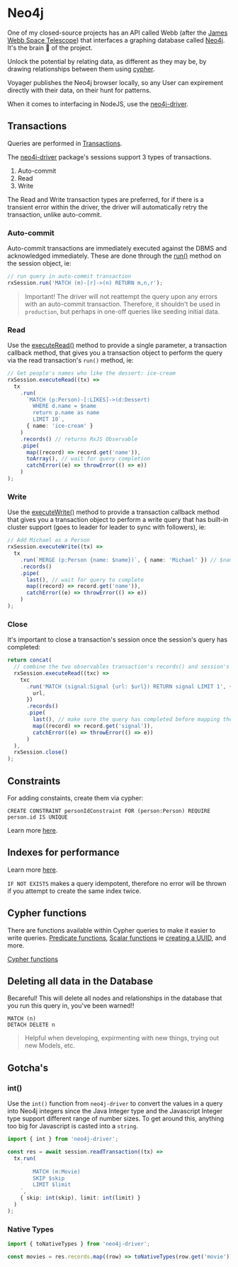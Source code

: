 # Neo4j

One of my closed-source projects has an API called Webb (after the [James Webb Space Telescope](https://en.wikipedia.org/wiki/James_Webb_Space_Telescope)) that interfaces a graphing database called [Neo4j](https://neo4j.com/). It's the brain 🧠 of the project.

Unlock the potential by relating data, as different as they may be, by drawing relationships between them using [cypher](https://neo4j.com/developer/cypher/).

Voyager publishes the Neo4j browser locally, so any User can expirement directly with their data, on their hunt for patterns.

When it comes to interfacing in NodeJS, use the [neo4j-driver](https://github.com/neo4j/neo4j-javascript-driver#readme).

## Transactions

Queries are performed in [Transactions](https://neo4j.com/docs/cypher-manual/current/introduction/transactions/).

The [neo4j-driver](https://github.com/neo4j/neo4j-javascript-driver#readme) package's sessions support 3 types of transactions.

1. Auto-commit
2. Read
3. Write

The Read and Write transaction types are preferred, for if there is a transient error within the driver, the driver will automatically retry the transaction, unlike auto-commit.

### Auto-commit

Auto-commit transactions are immediately executed against the DBMS and acknowledged immediately. These are done through the [run()](https://neo4j.com/docs/api/javascript-driver/current/class/src/session-rx.js~RxSession.html#instance-method-run) method on the session object, ie:

```typescript
// run query in auto-commit transaction
rxSession.run('MATCH (m)-[r]->(n) RETURN m,n,r');
```

> Important! The driver will not reattempt the query upon any errors with an auto-commit transaction. Therefore, it shouldn't be used in `production`, but perhaps in one-off queries like seeding initial data.

### Read

Use the [executeRead()](https://github.com/neo4j/neo4j-javascript-driver/pull/911) method to provide a single parameter, a transaction callback method, that gives you a transaction object to perform the query via the read transaction's `run()` method, ie:

```typescript
// Get people's names who like the dessert: ice-cream
rxSession.executeRead((tx) =>
  tx
    .run(
      `MATCH (p:Person)-[:LIKES]->(d:Dessert)
        WHERE d.name = $name
        return p.name as name
        LIMIT 10`,
      { name: 'ice-cream' }
    )
    .records() // returns RxJS Observable
    .pipe(
      map((record) => record.get('name')),
      toArray(), // wait for query completion
      catchError((e) => throwError(() => e))
    )
);
```

### Write

Use the [executeWrite()](https://github.com/neo4j/neo4j-javascript-driver/pull/911) method to provide a transaction callback method that gives you a transaction object to perform a write query that has built-in cluster support (goes to leader for leader to sync with followers), ie:

```typescript
// Add Michael as a Person
rxSession.executeWrite((tx) =>
  tx
    .run(`MERGE (p:Person {name: $name})`, { name: 'Michael' }) // $name is replaced with the corresponding key's value
    .records()
    .pipe(
      last(), // wait for query to complete
      map((record) => record.get('name')),
      catchError((e) => throwError(() => e))
    )
);
```

### Close

It's important to close a transaction's session once the session's query has completed:

```typescript
return concat(
  // combine the two observables transaction's records() and session's close()
  rxSession.executeRead((txc) =>
    txc
      .run('MATCH (signal:Signal {url: $url}) RETURN signal LIMIT 1', {
        url,
      })
      .records()
      .pipe(
        last(), // make sure the query has completed before mapping the result
        map((record) => record.get('signal')),
        catchError((e) => throwError(() => e))
      )
  ),
  rxSession.close()
);
```

## Constraints

For adding constaints, create them via cypher:

```
CREATE CONSTRAINT personIdConstraint FOR (person:Person) REQUIRE person.id IS UNIQUE
```

Learn more [here](https://neo4j.com/docs/cypher-manual/current/constraints/).

## Indexes for performance

Learn more [here](https://neo4j.com/docs/cypher-manual/current/indexes-for-search-performance/).

`IF NOT EXISTS` makes a query idempotent, therefore no error will be thrown if you attempt to create the same index twice.

## Cypher functions

There are functions available within Cypher queries to make it easier to write queries. [Predicate functions](https://neo4j.com/docs/cypher-manual/current/functions/predicate/), [Scalar functions](https://neo4j.com/docs/cypher-manual/current/functions/scalar/) ie [creating a UUID](https://neo4j.com/docs/cypher-manual/current/functions/scalar/#functions-randomuuid), and more.

[Cypher functions](https://neo4j.com/docs/cypher-manual/current/functions/)

## Deleting all data in the Database

Becareful! This will delete all nodes and relationships in the database that you run this query in, you've been warned!!

```
MATCH (n)
DETACH DELETE n
```

> Helpful when developing, expirmenting with new things, trying out new Models, etc.

## Gotcha's

### int()

Use the `int()` function from `neo4j-driver` to convert the values in a query into Neo4j integers since the Java Integer type and the Javascript Integer type support different range of number sizes. To get around this, anything too big for Javascript is casted into a `string`.

```typescript
import { int } from 'neo4j-driver';

const res = await session.readTransaction((tx) =>
  tx.run(
    `
        MATCH (m:Movie)
        SKIP $skip
        LIMIT $limit
    `,
    { skip: int(skip), limit: int(limit) }
  )
);
```

### Native Types

```typescript
import { toNativeTypes } from 'neo4j-driver';

const movies = res.records.map((row) => toNativeTypes(row.get('movie')));
```
